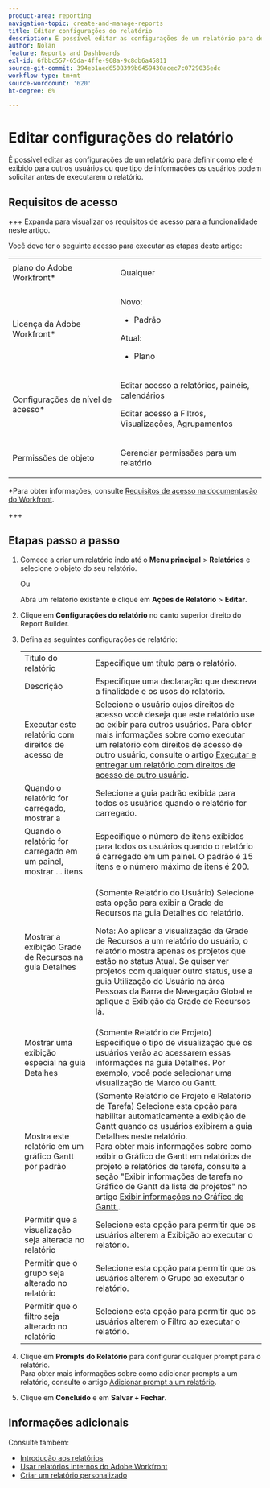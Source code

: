 ```yaml
---
product-area: reporting
navigation-topic: create-and-manage-reports
title: Editar configurações do relatório
description: É possível editar as configurações de um relatório para definir como ele é exibido para outros usuários ou que tipo de informações os usuários podem solicitar antes de executarem o relatório.
author: Nolan
feature: Reports and Dashboards
exl-id: 6fbbc557-65da-4ffe-968a-9c8db6a45811
source-git-commit: 394eb1aed6508399b6459430acec7c0729036edc
workflow-type: tm+mt
source-wordcount: '620'
ht-degree: 6%

---
```


# Editar configurações do relatório

<!-- Audited: 11/2024 -->

É possível editar as configurações de um relatório para definir como ele é exibido para outros usuários ou que tipo de informações os usuários podem solicitar antes de executarem o relatório.

## Requisitos de acesso

+++ Expanda para visualizar os requisitos de acesso para a funcionalidade neste artigo.

Você deve ter o seguinte acesso para executar as etapas deste artigo:

<table style="table-layout:auto"> 
 <col> 
 <col> 
 <tbody> 
  <tr> 
   <td role="rowheader">plano do Adobe Workfront*</td> 
   <td> <p>Qualquer</p> </td> 
  </tr> 
  <tr> 
   <td role="rowheader">Licença da Adobe Workfront*</td> 
      <td> 
      <p>Novo:</p>
         <ul>
         <li><p>Padrão</p></li>
         </ul>
      <p>Atual:</p>
         <ul>
         <li><p>Plano</p></li>
         </ul>
   </td> 
  </tr> 
  <tr> 
   <td role="rowheader">Configurações de nível de acesso*</td> 
   <td> <p>Editar acesso a relatórios, painéis, calendários</p> <p>Editar acesso a Filtros, Visualizações, Agrupamentos</p></td> 
  </tr> 
  <tr> 
   <td role="rowheader">Permissões de objeto</td> 
   <td> <p>Gerenciar permissões para um relatório</p></td> 
  </tr> 
 </tbody> 
</table>

*Para obter informações, consulte [Requisitos de acesso na documentação do Workfront](/help/quicksilver/administration-and-setup/add-users/access-levels-and-object-permissions/access-level-requirements-in-documentation.md).

+++

## Etapas passo a passo

1. Comece a criar um relatório indo até o **Menu principal** > **Relatórios** e selecione o objeto do seu relatório.

   Ou

   Abra um relatório existente e clique em **Ações de Relatório** > **Editar**.

1. Clique em **Configurações do relatório** no canto superior direito do Report Builder.
1. Defina as seguintes configurações de relatório:

   <table style="table-layout:auto"> 
    <col> 
    <col> 
    <tbody> 
     <tr> 
      <td role="rowheader">Título do relatório</td> 
      <td>Especifique um título para o relatório.</td> 
     </tr> 
     <tr> 
      <td role="rowheader">Descrição</td> 
      <td>Especifique uma declaração que descreva a finalidade e os usos do relatório.</td> 
     </tr> 
     <tr> 
      <td role="rowheader">Executar este relatório com direitos de acesso de</td> 
      <td>Selecione o usuário cujos direitos de acesso você deseja que este relatório use ao exibir para outros usuários. Para obter mais informações sobre como executar um relatório com direitos de acesso de outro usuário, consulte o artigo <a href="../../../reports-and-dashboards/reports/creating-and-managing-reports/run-deliver-report-access-rights-another-user.md" class="MCXref xref">Executar e entregar um relatório com direitos de acesso de outro usuário</a>.</td> 
     </tr> 
     <tr> 
      <td role="rowheader">Quando o relatório for carregado, mostrar a</td> 
      <td>Selecione a guia padrão exibida para todos os usuários quando o relatório for carregado.</td> 
     </tr> 
     <tr> 
      <td role="rowheader">Quando o relatório for carregado em um painel, mostrar ... itens</td> 
      <td>Especifique o número de itens exibidos para todos os usuários quando o relatório é carregado em um painel. O padrão é 15 itens e o número máximo de itens é 200.</td> 
     </tr> 
     <tr> 
      <td role="rowheader">Mostrar a exibição Grade de Recursos na guia Detalhes</td> 
      <td> <p>(Somente Relatório do Usuário) Selecione esta opção para exibir a Grade de Recursos na guia Detalhes do relatório.</p> <p>Nota: Ao aplicar a visualização da Grade de Recursos a um relatório do usuário, o relatório mostra apenas os projetos que estão no status Atual. Se quiser ver projetos com qualquer outro status, use a guia Utilização do Usuário na área Pessoas da Barra de Navegação Global e aplique a Exibição da Grade de Recursos lá. <!--
         <MadCap:conditionalText data-mc-conditions="QuicksilverOrClassic.Draft mode">
          For more information about using the Resource Grid, see the article Overview of the Resource Grid . (drafted because this article is drafted also: Article is in draft Feb 1, 2021)
         </MadCap:conditionalText>
        --></p> </td> 
     </tr> 
     <tr> 
      <td role="rowheader">Mostrar uma exibição especial na guia Detalhes</td> 
      <td>(Somente Relatório de Projeto) Especifique o tipo de visualização que os usuários verão ao acessarem essas informações na guia Detalhes. Por exemplo, você pode selecionar uma visualização de Marco ou Gantt.</td> 
     </tr> 
     <tr> 
      <td role="rowheader">Mostra este relatório em um gráfico Gantt por padrão</td> 
      <td>(Somente Relatório de Projeto e Relatório de Tarefa) Selecione esta opção para habilitar automaticamente a exibição de Gantt quando os usuários exibirem a guia Detalhes neste relatório.<br>Para obter mais informações sobre como exibir o Gráfico de Gantt em relatórios de projeto e relatórios de tarefa, consulte a seção "Exibir informações de tarefa no Gráfico de Gantt da lista de projetos" no artigo <a href="../../../manage-work/gantt-chart/use-the-gantt-chart/view-info-in-gantt.md" class="MCXref xref">Exibir informações no Gráfico de Gantt </a>.</td> 
     </tr> 
     <tr> 
      <td role="rowheader">Permitir que a visualização seja alterada no relatório</td> 
      <td>Selecione esta opção para permitir que os usuários alterem a Exibição ao executar o relatório.</td> 
     </tr> 
     <tr> 
      <td role="rowheader">Permitir que o grupo seja alterado no relatório</td> 
      <td>Selecione esta opção para permitir que os usuários alterem o Grupo ao executar o relatório.</td> 
     </tr> 
     <tr> 
      <td role="rowheader">Permitir que o filtro seja alterado no relatório</td> 
      <td>Selecione esta opção para permitir que os usuários alterem o Filtro ao executar o relatório.</td> 
     </tr> 
    </tbody> 
   </table>

1. Clique em **Prompts do Relatório** para configurar qualquer prompt para o relatório.\
   Para obter mais informações sobre como adicionar prompts a um relatório, consulte o artigo [Adicionar prompt a um relatório](../../../reports-and-dashboards/reports/creating-and-managing-reports/add-prompt-report.md).

1. Clique em **Concluído** e em **Salvar + Fechar**.

## Informações adicionais

Consulte também:

<!--outdated: * [Basic Report Creation Program for the new Workfront experience](https://one.workfront.com/s/basic-report-creation-program) -->
* [Introdução aos relatórios](../../../reports-and-dashboards/reports/reporting/get-started-reports-workfront.md)
* [Usar relatórios internos do Adobe Workfront](../../../reports-and-dashboards/reports/using-built-in-reports/use-workfront-built-in-reports.md)
* [Criar um relatório personalizado](../../../reports-and-dashboards/reports/creating-and-managing-reports/create-custom-report.md)
